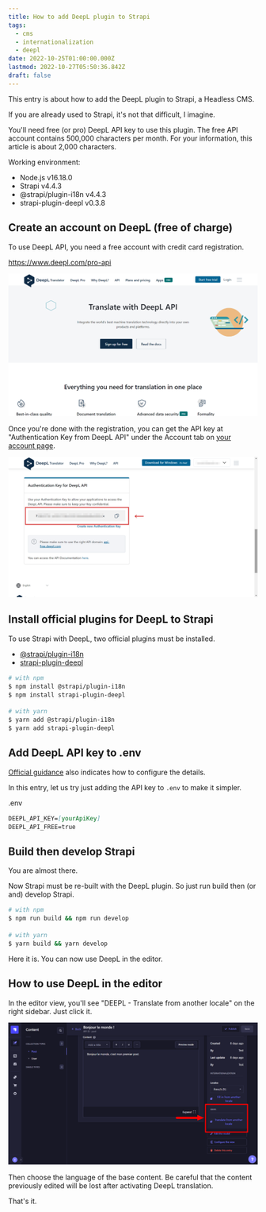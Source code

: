 ```yaml
---
title: How to add DeepL plugin to Strapi
tags:
  - cms
  - internationalization
  - deepl
date: 2022-10-25T01:00:00.000Z
lastmod: 2022-10-27T05:50:36.842Z
draft: false
---
```


This entry is about how to add the DeepL plugin to Strapi, a Headless CMS.

If you are already used to Strapi, it's not that difficult, I imagine.

You'll need free (or pro) DeepL API key to use this plugin. The free API account contains 500,000 characters per month. For your information, this article is about 2,000 characters.

Working environment:

- Node.js v16.18.0
- Strapi v4.4.3
- @strapi/plugin-i18n v4.4.3
- strapi-plugin-deepl v0.3.8

## Create an account on DeepL (free of charge)

To use DeepL API, you need a free account with credit card registration.

https://www.deepl.com/pro-api

![DeepL API top page](../../../images/deepl01.en.png "DeepL API top page &copy;DeepL")

Once you're done with the registration, you can get the API key at "Authentication Key from DeepL API" under the Account tab on [your account page](https://www.deepl.com/account/summary).

![DeepL account page](../../../images/deepl02.en.png "DeepL account page &copy;DeepL")

## Install official plugins for DeepL to Strapi

To use Strapi with DeepL, two official plugins must be installed.

- [@strapi/plugin-i18n](https://www.npmjs.com/package/@strapi/plugin-i18n)
- [strapi-plugin-deepl](https://market.strapi.io/plugins/strapi-plugin-deepl)

```bash
# with npm
$ npm install @strapi/plugin-i18n
$ npm install strapi-plugin-deepl

# with yarn
$ yarn add @strapi/plugin-i18n
$ yarn add strapi-plugin-deepl
```

## Add DeepL API key to .env

[Official guidance](https://market.strapi.io/plugins/strapi-plugin-deepl) also indicates how to configure the details.

In this entry, let us try just adding the API key to `.env` to make it simpler.

<div class="filename">.env</div>

```md
DEEPL_API_KEY=[yourApiKey]
DEEPL_API_FREE=true
```

## Build then develop Strapi

You are almost there.

Now Strapi must be re-built with the DeepL plugin. So just run build then (or and) develop Strapi.

```bash
# with npm
$ npm run build && npm run develop

# with yarn
$ yarn build && yarn develop
```

Here it is. You can now use DeepL in the editor.

## How to use DeepL in the editor

In the editor view, you'll see "DEEPL - Translate from another locale" on the right sidebar. Just click it.

![Strapi Editor view](../../../images/strapi03.png "&copy;Strapi")

Then choose the language of the base content. Be careful that the content previously edited will be lost after activating DeepL translation.

That's it.